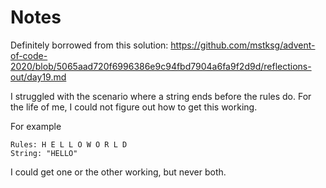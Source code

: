 # Notes

Definitely borrowed from this solution:
https://github.com/mstksg/advent-of-code-2020/blob/5065aad720f6996386e9c94fbd7904a6fa9f2d9d/reflections-out/day19.md

I struggled with the scenario where a string ends before the rules do. For the
life of me, I could not figure out how to get this working.

For example

```
Rules: H E L L O W O R L D
String: "HELLO"
```

I could get one or the other working, but never both.
